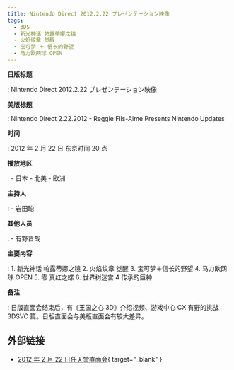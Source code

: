 ```yaml
---
title: Nintendo Direct 2012.2.22 プレゼンテーション映像
tags:
  - 3DS
  - 新光神话 帕露蒂娜之镜
  - 火焰纹章 觉醒
  - 宝可梦 ＋ 信长的野望
  - 马力欧网球 OPEN
---
```


**日版标题**

:	Nintendo Direct 2012.2.22 プレゼンテーション映像

**美版标题**

:	Nintendo Direct 2.22.2012 - Reggie Fils-Aime Presents Nintendo Updates

**时间**

:	2012 年 2 月 22 日 东京时间 20 点

**播放地区**

:	- 日本
	- 北美
	- 欧洲

**主持人**

:	- 岩田聪

**其他人员**

:	- 有野晋哉

**主要内容**

:	1. 新光神话 帕露蒂娜之镜
	2. 火焰纹章 觉醒
	3. 宝可梦＋信长的野望
	4. 马力欧网球 OPEN
	5. 零 真红之蝶
	6. 世界树迷宫 4 传承的巨神

**备注**

:	日版直面会结束后，有《王国之心 3D》介绍视频、游戏中心 CX 有野的挑战 3DSVC 篇。日版直面会与美版直面会有较大差异。

## 外部链接

- [2012 年 2 月 22 日任天堂直面会](https://www.bilibili.com/video/BV1AE41117XV/){ target="_blank" }
